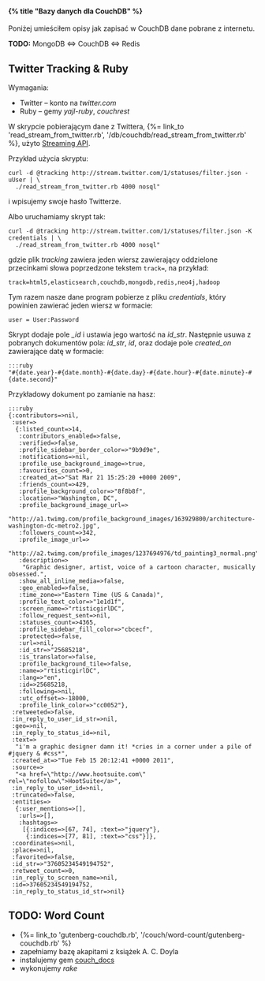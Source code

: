 #### {% title "Bazy danych dla CouchDB" %}

Poniżej umieściłem opisy jak zapisać w CouchDB dane pobrane z internetu.

**TODO:** MongoDB ⇔ CouchDB ⇔ Redis


## Twitter Tracking & Ruby

Wymagania:

* Twitter – konto na *twitter.com*
* Ruby – gemy *yajl-ruby*, *couchrest*

W skrypcie pobierającym dane z Twittera,
{%= link_to 'read_stream_from_twitter.rb', '/db/couchdb/read_stream_from_twitter.rb' %},
użyto [Streaming API](http://dev.twitter.com/pages/streaming_api_methods).

Przykład użycia skryptu:

    curl -d @tracking http://stream.twitter.com/1/statuses/filter.json -uUser | \
      ./read_stream_from_twitter.rb 4000 nosql"

i wpisujemy swoje hasło Twitterze.

Albo uruchamiamy skrypt tak:

    curl -d @tracking http://stream.twitter.com/1/statuses/filter.json -K credentials | \
      ./read_stream_from_twitter.rb 4000 nosql"

gdzie plik *tracking* zawiera jeden wiersz zawierający oddzielone
przecinkami słowa poprzedzone tekstem `track=`, na przykład:

    track=html5,elasticsearch,couchdb,mongodb,redis,neo4j,hadoop

Tym razem nasze dane program pobierze z pliku *credentials*, który
powinien zawierać jeden wiersz w formacie:

    user = User:Password

Skrypt dodaje pole *_id* i ustawia jego wartość na *id_str*.
Następnie usuwa z pobranych dokumentów pola: *id_str*, *id*,
oraz dodaje pole *created_on* zawierające datę w formacie:

    :::ruby
    "#{date.year}-#{date.month}-#{date.day}-#{date.hour}-#{date.minute}-#{date.second}"

Przykładowy dokument po zamianie na hasz:

    :::ruby
    {:contributors=>nil,
     :user=>
      {:listed_count=>14,
       :contributors_enabled=>false,
       :verified=>false,
       :profile_sidebar_border_color=>"9b9d9e",
       :notifications=>nil,
       :profile_use_background_image=>true,
       :favourites_count=>0,
       :created_at=>"Sat Mar 21 15:25:20 +0000 2009",
       :friends_count=>429,
       :profile_background_color=>"8f8b8f",
       :location=>"Washington, DC",
       :profile_background_image_url=>
        "http://a1.twimg.com/profile_background_images/163929800/architecture-washington-dc-metro2.jpg",
       :followers_count=>342,
       :profile_image_url=>
        "http://a2.twimg.com/profile_images/1237694976/td_painting3_normal.png",
       :description=>
        "Graphic designer, artist, voice of a cartoon character, musically obsessed.",
       :show_all_inline_media=>false,
       :geo_enabled=>false,
       :time_zone=>"Eastern Time (US & Canada)",
       :profile_text_color=>"1e1d1f",
       :screen_name=>"rtisticgirlDC",
       :follow_request_sent=>nil,
       :statuses_count=>4365,
       :profile_sidebar_fill_color=>"cbcecf",
       :protected=>false,
       :url=>nil,
       :id_str=>"25685218",
       :is_translator=>false,
       :profile_background_tile=>false,
       :name=>"rtisticgirlDC",
       :lang=>"en",
       :id=>25685218,
       :following=>nil,
       :utc_offset=>-18000,
       :profile_link_color=>"cc0052"},
     :retweeted=>false,
     :in_reply_to_user_id_str=>nil,
     :geo=>nil,
     :in_reply_to_status_id=>nil,
     :text=>
      "i'm a graphic designer damn it! *cries in a corner under a pile of #jquery & #css*",
     :created_at=>"Tue Feb 15 20:12:41 +0000 2011",
     :source=>
      "<a href=\"http://www.hootsuite.com\" rel=\"nofollow\">HootSuite</a>",
     :in_reply_to_user_id=>nil,
     :truncated=>false,
     :entities=>
      {:user_mentions=>[],
       :urls=>[],
       :hashtags=>
        [{:indices=>[67, 74], :text=>"jquery"},
         {:indices=>[77, 81], :text=>"css"}]},
     :coordinates=>nil,
     :place=>nil,
     :favorited=>false,
     :id_str=>"37605234549194752",
     :retweet_count=>0,
     :in_reply_to_screen_name=>nil,
     :id=>37605234549194752,
     :in_reply_to_status_id_str=>nil}


## TODO: Word Count

* {%= link_to 'gutenberg-couchdb.rb', '/couch/word-count/gutenberg-couchdb.rb' %}
* zapełniamy bazę akapitami z książek A. C. Doyla
* instalujemy gem [couch_docs](https://github.com/eee-c/couch_docs)
* wykonujemy *rake*
